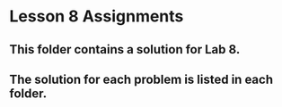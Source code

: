 # Lesson 8 Assignments
## This folder contains a solution for Lab 8. 
## The solution for each problem is listed in each folder. 
